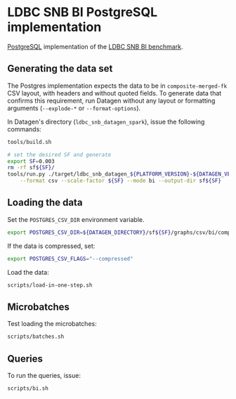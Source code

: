 # LDBC SNB BI PostgreSQL implementation

[PostgreSQL](https://www.postgresql.org/) implementation of the [LDBC SNB BI benchmark](https://github.com/ldbc/ldbc_snb_docs).

## Generating the data set

The Postgres implementation expects the data to be in `composite-merged-fk` CSV layout, with headers and without quoted fields.
To generate data that confirms this requirement, run Datagen without any layout or formatting arguments (`--explode-*` or `--format-options`).

In Datagen's directory (`ldbc_snb_datagen_spark`), issue the following commands:

```bash
tools/build.sh

# set the desired SF and generate
export SF=0.003
rm -rf sf${SF}/
tools/run.py ./target/ldbc_snb_datagen_${PLATFORM_VERSION}-${DATAGEN_VERSION}.jar -- \
    --format csv --scale-factor ${SF} --mode bi --output-dir sf${SF}
```

## Loading the data

Set the `POSTGRES_CSV_DIR` environment variable.

```bash
export POSTGRES_CSV_DIR=${DATAGEN_DIRECTORY}/sf${SF}/graphs/csv/bi/composite-merged-fk/
```

If the data is compressed, set:

```bash
export POSTGRES_CSV_FLAGS="--compressed"
```

Load the data:

```bash
scripts/load-in-one-step.sh
```

## Microbatches

Test loading the microbatches:

```bash
scripts/batches.sh
```

## Queries

To run the queries, issue:

```bash
scripts/bi.sh
```
